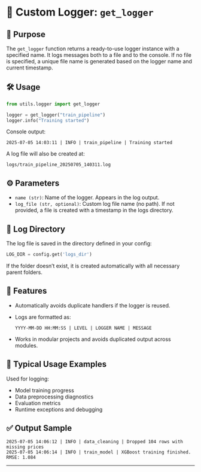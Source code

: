 # 🧾 Custom Logger: `get_logger`

## 📌 Purpose

The `get_logger` function returns a ready-to-use logger instance with a specified name. It logs messages both to a file and to the console. If no file is specified, a unique file name is generated based on the logger name and current timestamp.

## 🛠️ Usage

```python
from utils.logger import get_logger

logger = get_logger("train_pipeline")
logger.info("Training started")
````

Console output:

```
2025-07-05 14:03:11 | INFO | train_pipeline | Training started
```

A log file will also be created at:

```
logs/train_pipeline_20250705_140311.log
```

## ⚙️ Parameters

* `name (str)`: Name of the logger. Appears in the log output.
* `log_file (str, optional)`: Custom log file name (no path). If not provided, a file is created with a timestamp in the logs directory.

## 📁 Log Directory

The log file is saved in the directory defined in your config:

```python
LOG_DIR = config.get('logs_dir')
```

If the folder doesn’t exist, it is created automatically with all necessary parent folders.

## 🧠 Features

* Automatically avoids duplicate handlers if the logger is reused.
* Logs are formatted as:

  ```
  YYYY-MM-DD HH:MM:SS | LEVEL | LOGGER NAME | MESSAGE
  ```
* Works in modular projects and avoids duplicated output across modules.

## 🧪 Typical Usage Examples

Used for logging:

* Model training progress
* Data preprocessing diagnostics
* Evaluation metrics
* Runtime exceptions and debugging

## ✅ Output Sample

```
2025-07-05 14:06:12 | INFO | data_cleaning | Dropped 104 rows with missing prices
2025-07-05 14:06:14 | INFO | train_model | XGBoost training finished. RMSE: 1.084
```

---